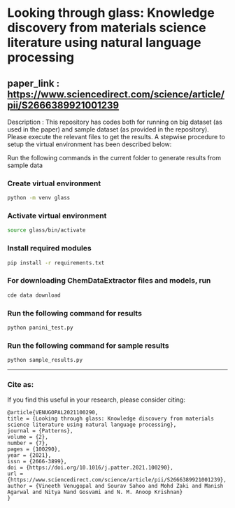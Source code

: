 # Looking through glass: Knowledge discovery from materials science literature using natural language processing
## paper_link : https://www.sciencedirect.com/science/article/pii/S2666389921001239

Description : This repository has codes both for running on big dataset (as used in the paper) and sample dataset (as provided in the repository). Please execute the relevant files to get the results. A stepwise procedure to setup the virtual environment has been described below:

Run the following commands in the current folder to generate results from sample data

### Create virtual environment
```sh
python -m venv glass
```

### Activate virtual environment
```sh
source glass/bin/activate
```

### Install required modules
```sh
pip install -r requirements.txt
```
### For downloading ChemDataExtractor files and models, run
```sh
cde data download
```
### Run the following command for results
```sh
python panini_test.py
```
### Run the following command for sample results
```sh
python sample_results.py
```

------------
### Cite as:
If you find this useful in your research, please consider citing:
```
@article{VENUGOPAL2021100290,
title = {Looking through glass: Knowledge discovery from materials science literature using natural language processing},
journal = {Patterns},
volume = {2},
number = {7},
pages = {100290},
year = {2021},
issn = {2666-3899},
doi = {https://doi.org/10.1016/j.patter.2021.100290},
url = {https://www.sciencedirect.com/science/article/pii/S2666389921001239},
author = {Vineeth Venugopal and Sourav Sahoo and Mohd Zaki and Manish Agarwal and Nitya Nand Gosvami and N. M. Anoop Krishnan}
}
```
